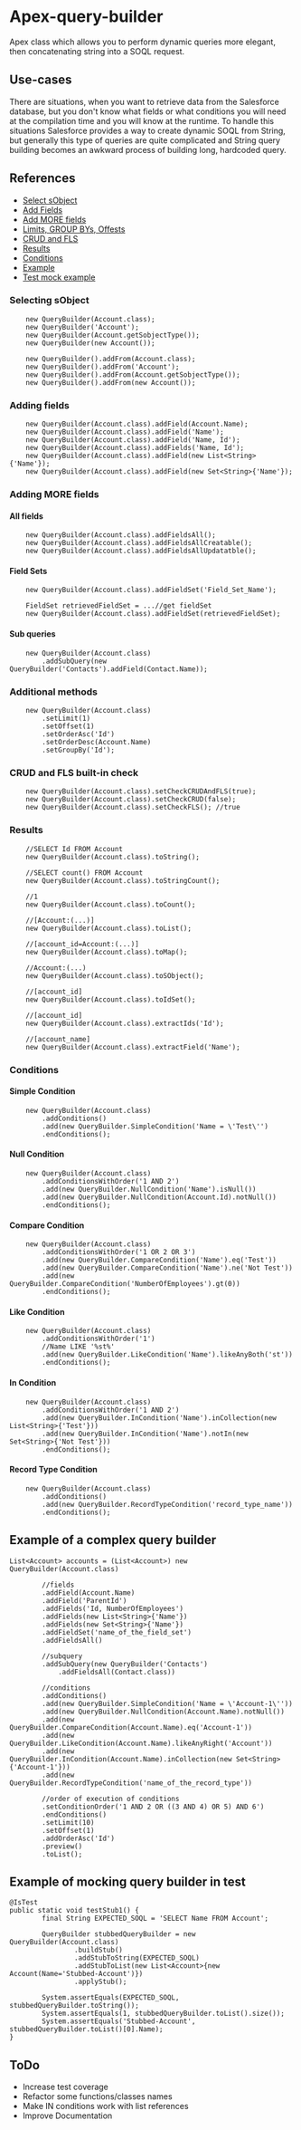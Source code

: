 # Apex-query-builder
Apex class which allows you to perform dynamic queries more elegant, then concatenating string into a SOQL request.

## Use-cases
There are situations, when you want to retrieve data from the Salesforce database, but you don't know what fields or what conditions you will need at the compilation time and you will know at the runtime. To handle this situations Salesforce provides a way to create dynamic SOQL from String, but generally this type of queries are quite complicated and String query building becomes an awkward process of building long, hardcoded query.

## References
 - [Select sObject](#Selecting-sObject)
 - [Add Fields](#Adding-fields)
 - [Add MORE fields](#Additional-methods)
 - [Limits, GROUP BYs, Offests](#CRUD-and-FLS-built-in-check)
 - [CRUD and FLS](#Results)
 - [Results](#dml-result)
 - [Conditions](#Conditions)
 - [Example](#Example-of-a-complex-query-builder)
 - [Test mock example](#Example-of-mocking-query-builder-in-test)

### Selecting sObject
```Apex
    new QueryBuilder(Account.class);
    new QueryBuilder('Account');
    new QueryBuilder(Account.getSobjectType());
    new QueryBuilder(new Account());
    
    new QueryBuilder().addFrom(Account.class);
    new QueryBuilder().addFrom('Account');
    new QueryBuilder().addFrom(Account.getSobjectType());
    new QueryBuilder().addFrom(new Account());
```

### Adding fields
```Apex
    new QueryBuilder(Account.class).addField(Account.Name);
    new QueryBuilder(Account.class).addField('Name');
    new QueryBuilder(Account.class).addField('Name, Id');
    new QueryBuilder(Account.class).addFields('Name, Id');
    new QueryBuilder(Account.class).addField(new List<String>{'Name'});
    new QueryBuilder(Account.class).addField(new Set<String>{'Name'});
```

### Adding MORE fields
#### All fields
```Apex
    new QueryBuilder(Account.class).addFieldsAll();
    new QueryBuilder(Account.class).addFieldsAllCreatable();
    new QueryBuilder(Account.class).addFieldsAllUpdatatble();
```
#### Field Sets
```Apex
    new QueryBuilder(Account.class).addFieldSet('Field_Set_Name');
    
    FieldSet retrievedFieldSet = ...//get fieldSet
    new QueryBuilder(Account.class).addFieldSet(retrievedFieldSet);
```
#### Sub queries 
```Apex
    new QueryBuilder(Account.class)
        .addSubQuery(new QueryBuilder('Contacts').addField(Contact.Name));
```

### Additional methods
```Apex
    new QueryBuilder(Account.class)
        .setLimit(1)
        .setOffset(1)
        .setOrderAsc('Id')
        .setOrderDesc(Account.Name)
        .setGroupBy('Id');
```

### CRUD and FLS built-in check
```Apex
    new QueryBuilder(Account.class).setCheckCRUDAndFLS(true);
    new QueryBuilder(Account.class).setCheckCRUD(false);
    new QueryBuilder(Account.class).setCheckFLS(); //true
```
### Results
```Apex
    //SELECT Id FROM Account
    new QueryBuilder(Account.class).toString();
    
    //SELECT count() FROM Account
    new QueryBuilder(Account.class).toStringCount();
    
    //1
    new QueryBuilder(Account.class).toCount();
    
    //[Account:(...)]
    new QueryBuilder(Account.class).toList();
    
    //[account_id=Account:(...)]
    new QueryBuilder(Account.class).toMap();
    
    //Account:(...)
    new QueryBuilder(Account.class).toSObject();
    
    //[account_id]
    new QueryBuilder(Account.class).toIdSet();
    
    //[account_id]
    new QueryBuilder(Account.class).extractIds('Id');
    
    //[account_name]
    new QueryBuilder(Account.class).extractField('Name');
```

### Conditions
#### Simple Condition
```Apex
    new QueryBuilder(Account.class)
        .addConditions()
        .add(new QueryBuilder.SimpleCondition('Name = \'Test\'')
        .endConditions();
```

#### Null Condition
```Apex
    new QueryBuilder(Account.class)
        .addConditionsWithOrder('1 AND 2')
        .add(new QueryBuilder.NullCondition('Name').isNull())
        .add(new QueryBuilder.NullCondition(Account.Id).notNull())
        .endConditions();
```

#### Compare Condition
```Apex
    new QueryBuilder(Account.class)
        .addConditionsWithOrder('1 OR 2 OR 3')
        .add(new QueryBuilder.CompareCondition('Name').eq('Test'))
        .add(new QueryBuilder.CompareCondition('Name').ne('Not Test'))
        .add(new QueryBuilder.CompareCondition('NumberOfEmployees').gt(0))
        .endConditions();
```

#### Like Condition
```Apex
    new QueryBuilder(Account.class)
        .addConditionsWithOrder('1')
        //Name LIKE '%st%'
        .add(new QueryBuilder.LikeCondition('Name').likeAnyBoth('st'))
        .endConditions();
```

#### In Condition
```Apex
    new QueryBuilder(Account.class)
        .addConditionsWithOrder('1 AND 2')
        .add(new QueryBuilder.InCondition('Name').inCollection(new List<String>{'Test'}))
        .add(new QueryBuilder.InCondition('Name').notIn(new Set<String>{'Not Test'}))
        .endConditions();
```

#### Record Type Condition
```Apex
    new QueryBuilder(Account.class)
        .addConditions()
        .add(new QueryBuilder.RecordTypeCondition('record_type_name'))
        .endConditions();
```

## Example of a complex query builder
```Apex
List<Account> accounts = (List<Account>) new QueryBuilder(Account.class)

        //fields
        .addField(Account.Name)
        .addField('ParentId')
        .addFields('Id, NumberOfEmployees')
        .addFields(new List<String>{'Name'})
        .addFields(new Set<String>{'Name'})
        .addFieldSet('name_of_the_field_set')
        .addFieldsAll()

        //subquery
        .addSubQuery(new QueryBuilder('Contacts')
            .addFieldsAll(Contact.class))

        //conditions
        .addConditions()
        .add(new QueryBuilder.SimpleCondition('Name = \'Account-1\''))
        .add(new QueryBuilder.NullCondition(Account.Name).notNull())
        .add(new QueryBuilder.CompareCondition(Account.Name).eq('Account-1'))
        .add(new QueryBuilder.LikeCondition(Account.Name).likeAnyRight('Account'))
        .add(new QueryBuilder.InCondition(Account.Name).inCollection(new Set<String>{'Account-1'}))
        .add(new QueryBuilder.RecordTypeCondition('name_of_the_record_type'))

        //order of execution of conditions
        .setConditionOrder('1 AND 2 OR ((3 AND 4) OR 5) AND 6')
        .endConditions()
        .setLimit(10)
        .setOffset(1)
        .addOrderAsc('Id')
        .preview()
        .toList();
```

## Example of mocking query builder in test
```Apex
@IsTest
public static void testStub1() {
        final String EXPECTED_SOQL = 'SELECT Name FROM Account';

        QueryBuilder stubbedQueryBuilder = new QueryBuilder(Account.class)
                .buildStub()
                .addStubToString(EXPECTED_SOQL)
                .addStubToList(new List<Account>{new Account(Name='Stubbed-Account')})
                .applyStub();

        System.assertEquals(EXPECTED_SOQL, stubbedQueryBuilder.toString());
        System.assertEquals(1, stubbedQueryBuilder.toList().size());
        System.assertEquals('Stubbed-Account', stubbedQueryBuilder.toList()[0].Name);
}
```
## ToDo
- Increase test coverage
- Refactor some functions/classes names
- Make IN conditions work with list references
- Improve Documentation
